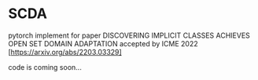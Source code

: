 # SCDA
pytorch implement for paper DISCOVERING IMPLICIT CLASSES ACHIEVES OPEN SET DOMAIN ADAPTATION accepted by ICME 2022
[https://arxiv.org/abs/2203.03329]

code is coming soon...

